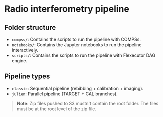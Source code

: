 # Radio interferometry pipeline

## Folder structure

- `compss/`:  Contains the scripts to run the pipeline with COMPSs.
- `notebooks/`: Contains the Jupyter notebooks to run the pipeline interactively.
- `scripts/`: Contains the scripts to run the pipeline with Flexecutor DAG engine.

## Pipeline types

- `classic`: Sequential pipeline (rebibbing + calibration + imaging).
- `julien`: Parallel pipeline (TARGET + CAL branches).

> **Note**: Zip files pushed to S3 mustn't contain the root folder. The files must be at the root level of the zip file.